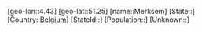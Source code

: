 ﻿---
location: [51.25,4.43]
type: City
tags:
- geo/City


SpocWebEntityId: 32427
isDeleted: false
confidential: public

---
[geo-lon::4.43]
[geo-lat::51.25]
[name::Merksem]
[State::]
[Country::[Belgium](geo/Continent/Europe/Belgium.md)]
[StateId::]
[Population::]
[Unknown::]

